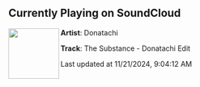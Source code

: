 ## Currently Playing on SoundCloud

[<img align="left" width="100" src="https://i1.sndcdn.com/artworks-7CHnodHQ2vZC5yxk-8OlTxQ-t500x500.png">](https://soundcloud.com/donatachi/the-substance-donatachi-edit)

**Artist**: Donatachi 

**Track**: The Substance - Donatachi Edit

Last updated at 11/21/2024, 9:04:12 AM
